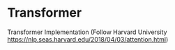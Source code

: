 # Transformer
Transformer Implementation (Follow Harvard University https://nlp.seas.harvard.edu/2018/04/03/attention.html)
